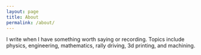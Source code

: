 ```yaml
---
layout: page
title: About
permalink: /about/
---
```


I write when I have something worth saying or recording.
Topics include physics, engineering, mathematics, rally driving, 3d printing, and machining.
